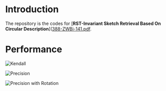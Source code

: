 # Introduction

The repository is the codes for [__RST-Invariant Sketch Retrieval Based On Circular Description__]([388-ZWBi-141.pdf](https://github.com/DUT-DIPLab/RST-Invariant-SBIR/files/388/388-ZWBi-141.pdf).

# Performance

![Kendall](https://cloud.githubusercontent.com/assets/853842/8049593/c11cee78-0e93-11e5-861f-a4e57c9c2b9e.png)

![Precision](https://cloud.githubusercontent.com/assets/853842/8049592/c11c1d72-0e93-11e5-8134-2b84fb633c8f.png)

![Precision with Rotation](https://cloud.githubusercontent.com/assets/853842/8049594/c11f6e64-0e93-11e5-85bb-7ae2916d4bfd.png)
